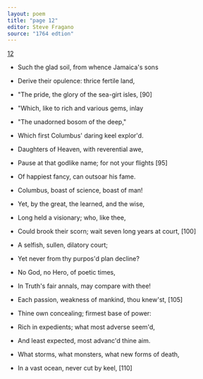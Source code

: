 ```yaml
---
layout: poem
title: "page 12"
editor: Steve Fragano
source: "1764 edtion"
---
```


[12]()

- Such the glad soil, from whence Jamaica's sons
- Derive their opulence: thrice fertile land,
- \"The pride, the glory of the sea-girt isles, \[90]
- \"Which, like to rich and various gems, inlay
- \"The unadorned bosom of the deep,"
- Which first Columbus' daring keel explor'd.

- Daughters of Heaven, with reverential awe,
- Pause at that godlike name; for not your flights \[95]
- Of happiest fancy, can outsoar his fame.

- Columbus, boast of science, boast of man!
- Yet, by the great, the learned, and the wise,
- Long held a visionary; who, like thee, 
- Could brook their scorn; wait seven long years at court, \[100]
- A selfish, sullen, dilatory court;
- Yet never from thy purpos'd plan decline?
- No God, no Hero, of poetic times,
- In Truth's fair annals, may compare with thee!
- Each passion, weakness of mankind, thou knew'st, \[105]
- Thine own concealing; firmest base of power:
- Rich in expedients; what most adverse seem'd,
- And least expected, most advanc'd thine aim.
- What storms, what monsters, what new forms of death,
- In a vast ocean, never cut by keel, \[110]